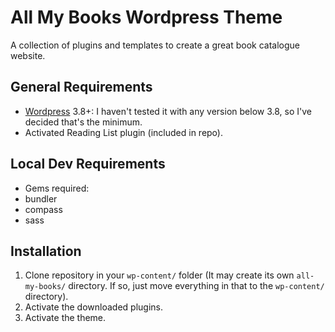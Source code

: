 # All My Books Wordpress Theme
A collection of plugins and templates to create a great book catalogue website.

## General Requirements
* [Wordpress](http://wordpress.org/download/) 3.8+: I haven't tested it with any version below 3.8, so I've decided that's the minimum.
* Activated Reading List plugin (included in repo).

## Local Dev Requirements
* Gems required:
 * bundler
 * compass
 * sass

## Installation
1. Clone repository in your `wp-content/` folder (It may create its own `all-my-books/` directory. If so, just move everything in that to the `wp-content/` directory).
2. Activate the downloaded plugins.
3. Activate the theme.
